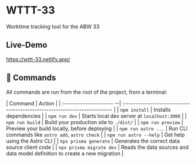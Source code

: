 # WTTT-33
Worktime tracking tool for the ABW 33

## Live-Demo

https://wttt-33.netlify.app/

## 🧞 Commands

All commands are run from the root of the project, from a terminal:

| Command                  | Action                                                                     |
| :--------------------- --| :------------------------------------------------------------------------- |
| `npm install`            | Installs dependencies                                                      |
| `npm run dev`            | Starts local dev server at `localhost:3000`                                |
| `npm run build`          | Build your production site to `./dist/`                                    |
| `npm run preview`        | Preview your build locally, before deploying                               |
| `npm run astro ...`      | Run CLI commands like `astro add`, `astro check`                           |
| `npm run astro --help`   | Get help using the Astro CLI                                               |
| `npx prisma generate`    | Generates the correct data source client code                              |
| `npx prisma migrate dev` | Reads the data sources and data model definition to create a new migration |